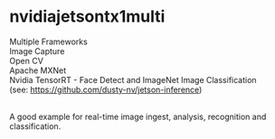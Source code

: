 # nvidiajetsontx1multi

Multiple Frameworks
<br/>
Image Capture<br/>
Open CV<br/>
Apache MXNet<br/>
Nvidia TensorRT - Face Detect and ImageNet Image Classification <br/>
(see:  https://github.com/dusty-nv/jetson-inference)<br/><br/>

A good example for real-time image ingest, analysis, recognition and classification.
